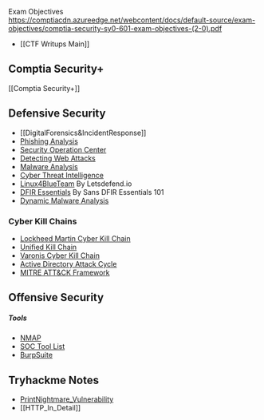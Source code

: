 Exam Objectives
https://comptiacdn.azureedge.net/webcontent/docs/default-source/exam-objectives/comptia-security-sy0-601-exam-objectives-(2-0).pdf

+ [[CTF Writups Main]]
## Comptia Security+
[[Comptia Security+]]

## Defensive Security
- [[DigitalForensics&IncidentResponse]]
- [Phishing Analysis](Phishing.md)
- [Security Operation Center](SOC.md)
- [Detecting Web Attacks](DWA.md)
- [Malware Analysis](MalwareAnalysis.md)
- [Cyber Threat Intelligence](ThreatIntelligence.md)
- [Linux4BlueTeam](Linux4BlueTeam.md) By Letsdefend.io
- [DFIR Essentials](DFIR_Essentials.md) By Sans DFIR Essentials 101
- [Dynamic Malware Analysis](Cybersecurity/CyberTrainingPlatforms_Notes/Letsdefend.io_Notes/DynamicAnalysis)

### Cyber Kill Chains
- [Lockheed Martin Cyber Kill Chain](https://www.lockheedmartin.com/en-us/capabilities/cyber/cyber-kill-chain.html)
- [Unified Kill Chain](https://unifiedkillchain.com/)
- [Varonis Cyber Kill Chain](https://www.varonis.com/blog/cyber-kill-chain/)
- [Active Directory Attack Cycle](https://github.com/infosecn1nja/AD-Attack-Defense)
- [MITRE ATT&CK Framework](https://attack.mitre.org/)

## Offensive Security
##### Tools
+ [NMAP](NMAP.md)
+ [SOC Tool List](Cybersecurity/SOC_TOOLS)
+ [BurpSuite](Brupsuite.md)

## Tryhackme Notes
- [PrintNightmare_Vulnerability](Cybersecurity/CyberTrainingPlatforms_Notes/Tryhackme_Notes/PrintNightmare_Vulnerability)
- [[HTTP_In_Detail]]
